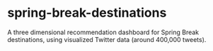 # spring-break-destinations
A three dimensional recommendation dashboard for Spring Break destinations, using visualized Twitter data (around 400,000 tweets). 
